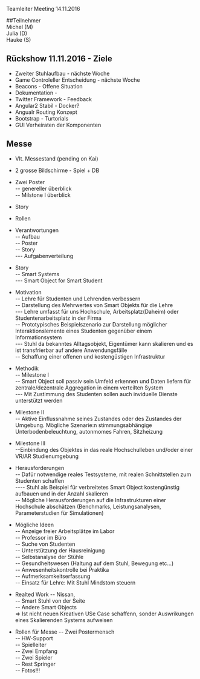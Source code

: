 Teamleiter Meeting 14.11.2016        
        
##Teilnehmer        
Michel (M)            
Julia (D)            
Hauke (S)          
        
## Rückshow 11.11.2016 - Ziele        
- Zweiter Stuhlaufbau  - nächste Woche           
- Game Controleller Entscheidung  - nächste Woche        
- Beacons - Offene Situation        
- Dokumentation -          
- Twitter Framework - Feedback          
- Angular2 Stabil - Docker?         
- Angualr Routing Konzept        
- Bootstrap - Turtorials           
- GUI Verheiraten der Komponenten            
        
## Messe        
- Vlt. Messestand  (pending on Kai)           
- 2 grosse Bildschirme - Spiel + DB                 
- Zwei Poster         
-- genereller überblick        
-- Milstone I überblick        
- Story            
- Rollen 

- Verantwortungen         
-- Aufbau         
-- Poster         
-- Story         
--- Aufgabenverteilung                 

- Story        
-- Smart Systems        
--- Smart Object for Smart Student          

- Motivation          
-- Lehre für Studenten und Lehrenden verbessern          
-- Darstellung des Mehrwertes von Smart Objekts für die Lehre        
--- Lehre umfasst für uns Hochschule, Arbeitsplatz(Daheim) oder Studentenarbeitsplatz in der Firma                
-- Prototypisches Beispielszenario zur Darstellung möglicher Interaktionslemente eines Studenten gegenüber einem Informationsystem       
--- Stuhl da bekanntes Alltagsobjekt, Eigentümer kann skalieren und es ist transfrierbar auf andere Anwendungsfälle            
-- Schaffung einer offenen und kostengüstigen Infrastruktur        

- Methodik        
-- Milestone I         
-- Smart Object soll passiv sein Umfeld erkennen und Daten liefern für zentrale/dezentrale Aggregation in einem verteilten System          
--- Mit Zustimmung des Studenten sollen auch inviduelle Dienste unterstützt werden        
- Milestone II        
-- Aktive Einflussnahme seines Zustandes oder des Zustandes der Umgebung. Mögliche Szenarie:n stimmungsabhängige Unterbodenbeleuchtung, autonmomes Fahren, Sitzheizung        
- Milestone III        
--Einbindung des Objektes in das reale Hochschulleben und/oder einer VR/AR Studienumgebung            
        
- Herausforderungen        
-- Dafür notwendige reales Testsysteme, mit realen Schnittstellen zum Studenten schaffen        
---- Stuhl als Beispiel für verbreitetes Smart Object kostengünstig aufbauen und in der Anzahl skalieren            
-- Mögliche Herausforderungen auf die Infrastrukturen einer Hochschule abschätzen (Benchmarks, Leistungsanalysen, Parameterstudien für Simulationen)        

- Mögliche Ideen          
-- Anzeige freier Arbeitsplätze im Labor             
-- Professor im Büro            
-- Suche von Studenten        
-- Unterstützung der Hausreinigung        
-- Selbstanalyse der Stühle        
-- Gesundheitswesen (Haltung auf dem Stuhl, Bewegung etc...)        
-- Anwesenheitskontrolle bei Praktika         
-- Aufmerksamkeitserfassung        
-- Einsatz für Lehre: Mit Stuhl Mindstom steuern            
        
- Realted Work 
-- Nissan,         
-- Smart Stuhl von der Seite         
-- Andere Smart Objects         
=> Ist nicht neuen Kreativen USe Case schaffenn, sonder Auswrikungen eines Skalierenden Systems aufweisen         


- Rollen für Messe
-- Zwei Postermensch        
-- HW-Support        
-- Spielleiter        
-- Zwei Empfang       
-- Zwei Spieler      
-- Rest Springer       
-- Fotos!!!       

